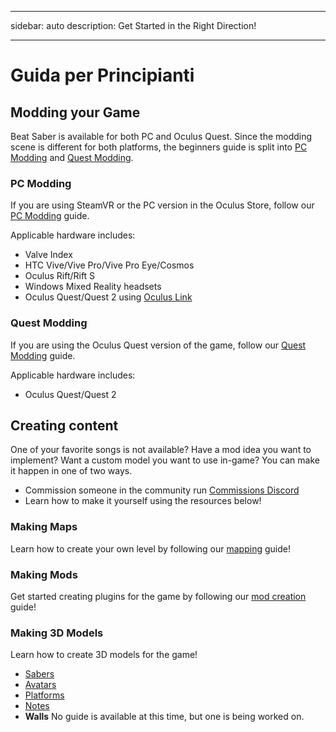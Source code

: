 - - -
sidebar: auto description: Get Started in the Right Direction!
- - -

# Guida per Principianti

## Modding your Game
Beat Saber is available for both PC and Oculus Quest. Since the modding scene is different for both platforms, the beginners guide is split into [PC Modding](#pc-modding) and [Quest Modding](#quest-modding).

### PC Modding
If you are using SteamVR or the PC version in the Oculus Store, follow our [PC Modding](./pc-modding.md) guide.

Applicable hardware includes:

* Valve Index
* HTC Vive/Vive Pro/Vive Pro Eye/Cosmos
* Oculus Rift/Rift S
* Windows Mixed Reality headsets
* Oculus Quest/Quest 2 using [Oculus Link](https://support.oculus.com/444256562873335/)

### Quest Modding
If you are using the Oculus Quest version of the game, follow our [Quest Modding](./quest-modding.md) guide.

Applicable hardware includes:

* Oculus Quest/Quest 2

## Creating content
One of your favorite songs is not available? Have a mod idea you want to implement? Want a custom model you want to use in-game? You can make it happen in one of two ways.

* Commission someone in the community run [Commissions Discord](https://discord.gg/h8VMkhn)
* Learn how to make it yourself using the resources below!

### Making Maps
Learn how to create your own level by following our [mapping](./mapping/) guide!

### Making Mods
Get started creating plugins for the game by following our [mod creation](./modding/) guide!

### Making 3D Models
Learn how to create 3D models for the game!

* [Sabers](./models/sabers-guide.md)
* [Avatars](./models/avatars-guide.md)
* [Platforms](./models/platforms-guide.md)
* [Notes](./models/notes-guide.md)
* **Walls** No guide is available at this time, but one is being worked on.

